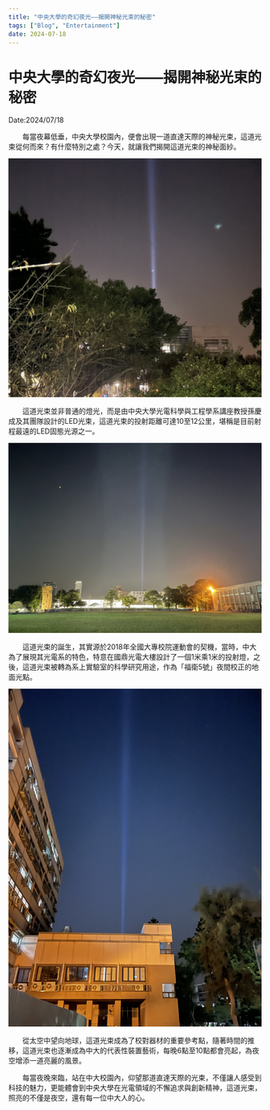 ```yaml
---
title: "中央大學的奇幻夜光——揭開神秘光束的秘密"
tags: ["Blog", "Entertainment"]
date: 2024-07-18
---
```

# 中央大學的奇幻夜光——揭開神秘光束的秘密

Date:2024/07/18

　　每當夜幕低垂，中央大學校園內，便會出現一道直達天際的神秘光束，這道光束從何而來？有什麼特別之處？今天，就讓我們揭開這道光束的神秘面紗。

![Image](https://raw.githubusercontent.com/NCU-FRESH/2024-blog/main/images/20240718_190610_image.jpg)

　　這道光束並非普通的燈光，而是由中央大學光電科學與工程學系講座教授孫慶成及其團隊設計的LED光束，這道光束的投射距離可達10至12公里，堪稱是目前射程最遠的LED固態光源之一。

![Image](https://raw.githubusercontent.com/NCU-FRESH/2024-blog/main/images/20240718_190616_image.jpg)

　　這道光束的誕生，其實源於2018年全國大專校院運動會的契機，當時，中大為了展現其光電系的特色，特意在國鼎光電大樓設計了一個1米乘1米的投射燈，之後，這道光束被轉為系上實驗室的科學研究用途，作為「福衛5號」夜間校正的地面光點。

![Image](https://raw.githubusercontent.com/NCU-FRESH/2024-blog/main/images/20240718_190621_image.jpg)

　　從太空中望向地球，這道光束成為了校對器材的重要參考點，隨著時間的推移，這道光束也逐漸成為中大的代表性裝置藝術，每晚6點至10點都會亮起，為夜空增添一道亮麗的風景。

　　每當夜晚來臨，站在中大校園內，仰望那道直達天際的光束，不僅讓人感受到科技的魅力，更能體會到中央大學在光電領域的不懈追求與創新精神，這道光束，照亮的不僅是夜空，還有每一位中大人的心。

